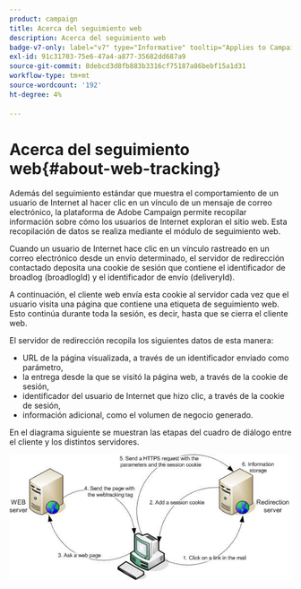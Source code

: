 ```yaml
---
product: campaign
title: Acerca del seguimiento web
description: Acerca del seguimiento web
badge-v7-only: label="v7" type="Informative" tooltip="Applies to Campaign Classic v7 only"
exl-id: 91c31703-75e6-47a4-a877-35682dd687a9
source-git-commit: 8debcd3d8fb883b3316cf75187a86bebf15a1d31
workflow-type: tm+mt
source-wordcount: '192'
ht-degree: 4%

---
```


# Acerca del seguimiento web{#about-web-tracking}

Además del seguimiento estándar que muestra el comportamiento de un usuario de Internet al hacer clic en un vínculo de un mensaje de correo electrónico, la plataforma de Adobe Campaign permite recopilar información sobre cómo los usuarios de Internet exploran el sitio web. Esta recopilación de datos se realiza mediante el módulo de seguimiento web.

Cuando un usuario de Internet hace clic en un vínculo rastreado en un correo electrónico desde un envío determinado, el servidor de redirección contactado deposita una cookie de sesión que contiene el identificador de broadlog (broadlogId) y el identificador de envío (deliveryId).

A continuación, el cliente web envía esta cookie al servidor cada vez que el usuario visita una página que contiene una etiqueta de seguimiento web. Esto continúa durante toda la sesión, es decir, hasta que se cierra el cliente web.

El servidor de redirección recopila los siguientes datos de esta manera:

* URL de la página visualizada, a través de un identificador enviado como parámetro,
* la entrega desde la que se visitó la página web, a través de la cookie de sesión,
* identificador del usuario de Internet que hizo clic, a través de la cookie de sesión,
* información adicional, como el volumen de negocio generado.

En el diagrama siguiente se muestran las etapas del cuadro de diálogo entre el cliente y los distintos servidores.

![](assets/d_ncs_integration_webtracking_structure1.png)
